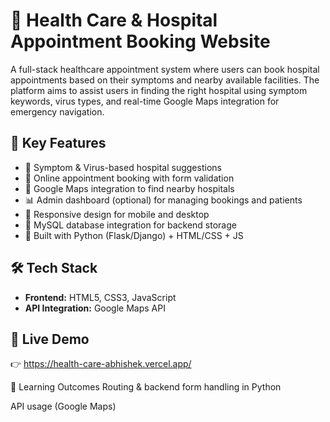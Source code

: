 # 🏥 Health Care & Hospital Appointment Booking Website

A full-stack healthcare appointment system where users can book hospital appointments based on their symptoms and nearby available facilities. The platform aims to assist users in finding the right hospital using symptom keywords, virus types, and real-time Google Maps integration for emergency navigation.

## 🧩 Key Features

- 📝 Symptom & Virus-based hospital suggestions
- 📅 Online appointment booking with form validation
- 📍 Google Maps integration to find nearby hospitals
- 📊 Admin dashboard (optional) for managing bookings and patients
- 📱 Responsive design for mobile and desktop
- 💾 MySQL database integration for backend storage
- 🧠 Built with Python (Flask/Django) + HTML/CSS + JS

## 🛠️ Tech Stack

- **Frontend:** HTML5, CSS3, JavaScript  
- **API Integration:** Google Maps API

## 🔗 Live Demo

👉  https://health-care-abhishek.vercel.app/


 🧠 Learning Outcomes
Routing & backend form handling in Python

API usage (Google Maps)
